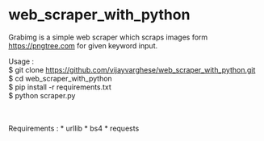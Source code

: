# web_scraper_with_python
Grabimg is a simple web scraper which scraps images form https://pngtree.com for given keyword input. 

Usage : <br>
$ git clone https://github.com/vijayvarghese/web_scraper_with_python.git <br>
$ cd web_scraper_with_python<br>
$ pip install -r requirements.txt<br>
$ python scraper.py<br>
<br>


<br>
Requirements : 
 * urllib
 * bs4
 * requests
